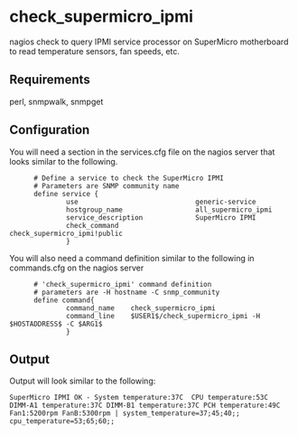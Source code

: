 # check_supermicro_ipmi
 nagios check to query IPMI service processor on SuperMicro motherboard to read temperature sensors, fan speeds, etc.


## Requirements
perl, snmpwalk, snmpget


## Configuration
You will need a section in the services.cfg
file on the nagios server that looks similar to the following.
```
      # Define a service to check the SuperMicro IPMI
      # Parameters are SNMP community name
      define service {
              use                             generic-service
              hostgroup_name                  all_supermicro_ipmi
              service_description             SuperMicro IPMI
              check_command                   check_supermicro_ipmi!public
              }
```

You will also need a command definition similar to the following in commands.cfg on the nagios server
```
      # 'check_supermicro_ipmi' command definition
      # parameters are -H hostname -C snmp_community
      define command{
              command_name    check_supermicro_ipmi
              command_line    $USER1$/check_supermicro_ipmi -H $HOSTADDRESS$ -C $ARG1$
              }
```



## Output
Output will look similar to the following:
```
SuperMicro IPMI OK - System temperature:37C  CPU temperature:53C  DIMM-A1 temperature:37C DIMM-B1 temperature:37C PCH temperature:49C Fan1:5200rpm FanB:5300rpm | system_temperature=37;45;40;; cpu_temperature=53;65;60;;
```
